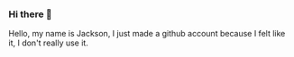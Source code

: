 ### Hi there 👋
Hello, my name is Jackson, I just made a github account because I felt like it, I don't really use it.

